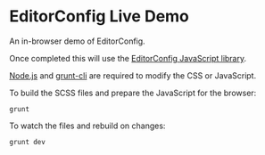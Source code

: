EditorConfig Live Demo
======================

An in-browser demo of EditorConfig.

Once completed this will use the [EditorConfig JavaScript library][js].

[Node.js][] and [grunt-cli][] are required to modify the CSS or JavaScript.

To build the SCSS files and prepare the JavaScript for the browser:

    grunt

To watch the files and rebuild on changes:

    grunt dev

[js]: https://github.com/editorconfig/editorconfig-core-js
[node.js]: http://nodejs.org/
[grunt-cli]: http://gruntjs.com/getting-started#installing-the-cli
